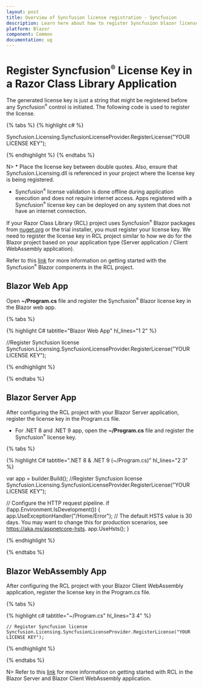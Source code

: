 ```yaml
---
layout: post
title: Overview of Syncfusion license registration - Syncfusion
description: Learn here about how to register Syncfusion blazor license key for syncfusion Blazor application with license validation.
platform: Blazor
component: Common
documentation: ug
---
```


# Register Syncfusion<sup style="font-size:70%">&reg;</sup> License Key in a Razor Class Library Application

The generated license key is just a string that might be registered before any Syncfusion<sup style="font-size:70%">&reg;</sup> control is initiated. The following code is used to register the license.

{% tabs %}
{% highlight c# %}

Syncfusion.Licensing.SyncfusionLicenseProvider.RegisterLicense("YOUR LICENSE KEY");

{% endhighlight %}
{% endtabs %}

N> * Place the license key between double quotes.  Also, ensure that Syncfusion.Licensing.dll is referenced in your project where the license key is being registered.
* Syncfusion<sup style="font-size:70%">&reg;</sup> license validation is done offline during application execution and does not require internet access.  Apps registered with a Syncfusion<sup style="font-size:70%">&reg;</sup> license key can be deployed on any system that does not have an internet connection.

If your Razor Class Library (RCL) project uses Syncfusion<sup style="font-size:70%">&reg;</sup> Blazor packages from [nuget.org](https://www.nuget.org/packages?q=syncfusion) or the trial installer, you must register your license key. We need to register the license key in RCL project similar to how we do for the Blazor project based on your application type (Server application / Client WebAssembly application).

Refer to this [link](https://blazor.syncfusion.com/documentation/getting-started/razor-class-library) for more information on getting started with the Syncfusion<sup style="font-size:70%">&reg;</sup> Blazor components in the RCL project.

## Blazor Web App

Open **~/Program.cs** file and register the Syncfusion<sup style="font-size:70%">&reg;</sup> Blazor license key in the Blazor web app.

{% tabs %}

{% highlight C# tabtitle="Blazor Web App" hl_lines="1 2" %}

//Register Syncfusion license
Syncfusion.Licensing.SyncfusionLicenseProvider.RegisterLicense("YOUR LICENSE KEY");

{% endhighlight %}

{% endtabs %}

## Blazor Server App

After configuring the RCL project with your Blazor Server application, register the license key in the Program.cs file.

* For .NET 8 and .NET 9 app, open the **~/Program.cs** file and register the Syncfusion<sup style="font-size:70%">&reg;</sup> license key.

{% tabs %}

{% highlight C# tabtitle=".NET 8 & .NET 9 (~/Program.cs)" hl_lines="2 3" %}

var app = builder.Build();
//Register Syncfusion license
Syncfusion.Licensing.SyncfusionLicenseProvider.RegisterLicense("YOUR LICENSE KEY");

// Configure the HTTP request pipeline.
if (!app.Environment.IsDevelopment())
{
    app.UseExceptionHandler("/Home/Error");
    // The default HSTS value is 30 days. You may want to change this for production scenarios, see https://aka.ms/aspnetcore-hsts.
    app.UseHsts();
}

{% endhighlight %}

{% endtabs %}

## Blazor WebAssembly App

After configuring the RCL project with your Blazor Client WebAssembly application, register the license key in the Program.cs file.

{% tabs %}

{% highlight c# tabtitle="~/Program.cs" hl_lines="3 4" %}

    // Register Syncfusion license
    Syncfusion.Licensing.SyncfusionLicenseProvider.RegisterLicense("YOUR LICENSE KEY");

{% endhighlight %}

{% endtabs %}

N> Refer to this [link](https://blazor.syncfusion.com/documentation/getting-started/razor-class-library) for more information on getting started with RCL in the Blazor Server and Blazor Client WebAssembly application.